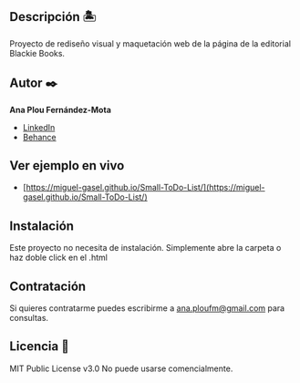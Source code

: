 ## Descripción 🏝

Proyecto de rediseño visual y maquetación web de la página de la editorial Blackie Books. 


## Autor ✒️
**Ana Plou Fernández-Mota**

* [LinkedIn](https://www.linkedin.com/in/ana-plou/)
* [Behance](https://www.behance.net/anaplou)

## Ver ejemplo en vivo 
- [https://miguel-gasel.github.io/Small-ToDo-List/](https://miguel-gasel.github.io/Small-ToDo-List/)

## Instalación 
Este proyecto no necesita de instalación. Simplemente abre la carpeta o haz doble click en el .html
  
## Contratación
Si quieres contratarme puedes escribirme a ana.ploufm@gmail.com para consultas.

## Licencia 📄
MIT Public License v3.0
No puede usarse comencialmente.